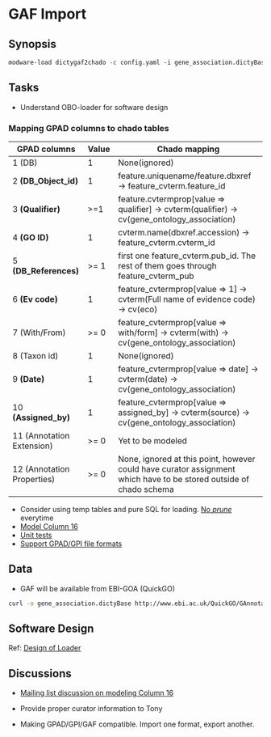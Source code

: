 # GAF Import

## Synopsis

```perl
modware-load dictygaf2chado -c config.yaml -i gene_association.dictyBase -l log/gaf_load.log
```

## Tasks

* Understand OBO-loader for software design

### Mapping GPAD columns to chado tables

GPAD columns | Value   |         Chado mapping
------------------|---------|--------------
 1 (DB)            |1         |  None(ignored)
 2 **(DB_Object_id)**  |1        |  feature.uniquename/feature.dbxref -> feature_cvterm.feature_id 
 3 **(Qualifier)**     |>=1         |  feature.cvtermprop[value => qualifier] -> cvterm(qualifier) -> cv(gene_ontology_association)
 4  **(GO ID)**           | 1       |  cvterm.name(dbxref.accession) -> feature_cvterm.cvterm_id 
 5 **(DB_References)**  | >= 1        |  first one feature_cvterm.pub_id. The rest of them goes through feature_cvterm_pub
 6 **(Ev code)**        | 1        |  feature_cvtermprop[value => 1] -> cvterm(Full name of evidence code) -> cv(eco)
 7 (With/From)      | >= 0        |  feature_cvtermprop[value => with/form]  -> cvterm(with) -> cv(gene_ontology_association)
 8 (Taxon id)      | 1         |  None(ignored)
 9 **(Date)**          | 1         |  feature_cvtermprop[value => date]  -> cvterm(date) -> cv(gene_ontology_association)
 10 **(Assigned_by)**    | 1       |  feature_cvtermprop[value => assigned_by]  -> cvterm(source) -> cv(gene_ontology_association)
 11 (Annotation Extension) | >= 0 |  Yet to be modeled
 12 (Annotation Properties) |>= 0 |  None, ignored at this point, however could have curator assignment which have to be stored outside of chado schema




* Consider using temp tables and pure SQL for loading. [No *prune*](https://github.com/dictyBase/Modware-Loader/issues/41) everytime
* [Model Column 16](https://github.com/dictyBase/Modware-Loader/issues/21)
* [Unit tests](https://github.com/dictyBase/Modware-Loader/issues/38)
* [Support GPAD/GPI file formats](https://github.com/dictyBase/Modware-Loader/issues/51)

## Data

* GAF will be available from EBI-GOA (QuickGO) 

```bash
curl -o gene_association.dictyBase http://www.ebi.ac.uk/QuickGO/GAnnotation\?format\=gaf\&db\=dictyBase\&limit\=-1
```

## Software Design

Ref: [Design of Loader](https://github.com/dictyBase/Modware-Loader/issues/92)

## Discussions

* [Mailing list discussion on modeling Column 16](http://generic-model-organism-system-database.450254.n5.nabble.com/Storing-GO-annotation-extensions-in-Chado-td4564896.html)

* Provide proper curator information to Tony
* Making GPAD/GPI/GAF compatible. Import one format, export another.
